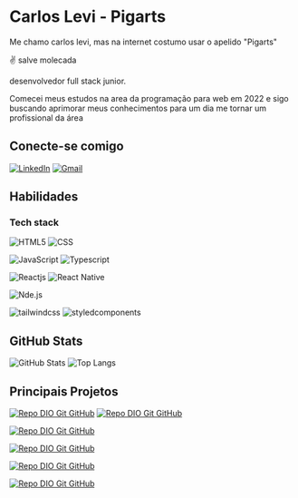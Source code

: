 # Carlos Levi - Pigarts
 Me chamo carlos levi, mas na internet costumo usar o apelido "Pigarts"
 
 ✌️ salve molecada
 
 desenvolvedor full stack junior. 
 
 Comecei meus estudos na area da programação para web em 2022 e sigo buscando aprimorar meus conhecimentos para um dia me tornar um profissional da área 
## Conecte-se comigo
[![LinkedIn](https://img.shields.io/badge/LinkedIn-fff?style=for-the-badge&logo=linkedin&logoColor=000)](https://www.linkedin.com/in/levi-santiago-4b74a0268/)
[![Gmail](https://img.shields.io/badge/Gmail-fff?style=for-the-badge&logo=gmail&logoColor=000)](mailto:levisantiago151@gmail.com)

## Habilidades

### Tech stack

![HTML5](https://img.shields.io/badge/HTML5-E34F26?style=for-the-badge&logo=html5&logoColor=white)
![CSS](https://img.shields.io/badge/CSS-2d54e5?style=for-the-badge&logo=CSS3&logoColor=white)

![JavaScript](https://img.shields.io/badge/JavaScript-F7DF1E?style=for-the-badge&logo=javascript&logoColor=black)
![Typescript](https://img.shields.io/badge/typescript-000?style=for-the-badge&logo=typescript&logoColor=2c78c6) 

![Reactjs](https://img.shields.io/badge/react-66dbfb?style=for-the-badge&logo=react&logoColor=000) 
![React Native](https://img.shields.io/badge/React_Native-20232A?style=for-the-badge&logo=react&logoColor=61DAFB)


![Nde.js](https://img.shields.io/badge/node.js-94c745?style=for-the-badge&logo=node.js&logoColor=black)

![tailwindcss](https://img.shields.io/badge/tailwindcss-000?style=for-the-badge&logo=tailwindcss&logoColor=fff)
![styledcomponents](https://img.shields.io/badge/styled_components-d878b3?style=for-the-badge&logo=styledcomponents&logoColor=fff)  


## GitHub Stats
![GitHub Stats](https://github-readme-stats.vercel.app/api?username=Pigarts&theme=transparent&bg_color=fff&border_color=000&show_icons=true&icon_color=000&title_color=000&text_color=000)
![Top Langs](https://github-readme-stats-git-masterrstaa-rickstaa.vercel.app/api/top-langs/?username=Pigarts&bg_color=fff&border_color=000&title_color=000&text_color=000)

## Principais Projetos
[![Repo DIO Git GitHub](https://github-readme-stats.vercel.app/api/pin/?username=Pigarts&repo=NLW-Expert-React-Native&bg_color=fff&border_color=000&show_icons=true&icon_color=000&title_color=000&text_color=000)](https://github.com/Pigarts/NLW-Expert-React-Native)
[![Repo DIO Git GitHub](https://github-readme-stats.vercel.app/api/pin/?username=Pigarts&repo=foodExplorer-frontend&bg_color=fff&border_color=000&show_icons=true&icon_color=000&title_color=000&text_color=000)](https://github.com/Pigarts/foodExplorer-frontend)

[![Repo DIO Git GitHub](https://github-readme-stats.vercel.app/api/pin/?username=Pigarts&repo=foodExplorer-API&bg_color=fff&border_color=000&show_icons=true&icon_color=000&title_color=000&text_color=000)](https://github.com/Pigarts/foodExplorer-API)

[![Repo DIO Git GitHub](https://github-readme-stats.vercel.app/api/pin/?username=Pigarts&repo=upload.ia&bg_color=fff&border_color=000&show_icons=true&icon_color=000&title_color=000&text_color=000)](https://github.com/Pigarts/upload.ia)

[![Repo DIO Git GitHub](https://github-readme-stats.vercel.app/api/pin/?username=Pigarts&repo=upload.ia-api&bg_color=fff&border_color=000&show_icons=true&icon_color=000&title_color=000&text_color=000)](https://github.com/Pigarts/upload.ia-api)

[![Repo DIO Git GitHub](https://github-readme-stats.vercel.app/api/pin/?username=Pigarts&repo=Listify&bg_color=fff&border_color=000&show_icons=true&icon_color=000&title_color=000&text_color=000)](https://github.com/Pigarts/Listify)